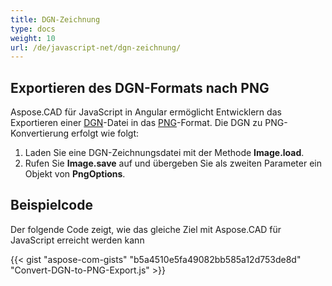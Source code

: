 ```yaml
---
title: DGN-Zeichnung
type: docs
weight: 10
url: /de/javascript-net/dgn-zeichnung/
---
```


## **Exportieren des DGN-Formats nach PNG**

Aspose.CAD für JavaScript in Angular ermöglicht Entwicklern das Exportieren einer [DGN](https://docs.fileformat.com/cad/dgn/)-Datei in das [PNG](https://docs.fileformat.com/image/png/)-Format.
Die DGN zu PNG-Konvertierung erfolgt wie folgt:

1. Laden Sie eine DGN-Zeichnungsdatei mit der Methode **Image.load**.
1. Rufen Sie **Image.save** auf und übergeben Sie als zweiten Parameter ein Objekt von **PngOptions**.

## Beispielcode

Der folgende Code zeigt, wie das gleiche Ziel mit Aspose.CAD für JavaScript erreicht werden kann

{{< gist "aspose-com-gists" "b5a4510e5fa49082bb585a12d753de8d" "Convert-DGN-to-PNG-Export.js" >}}

